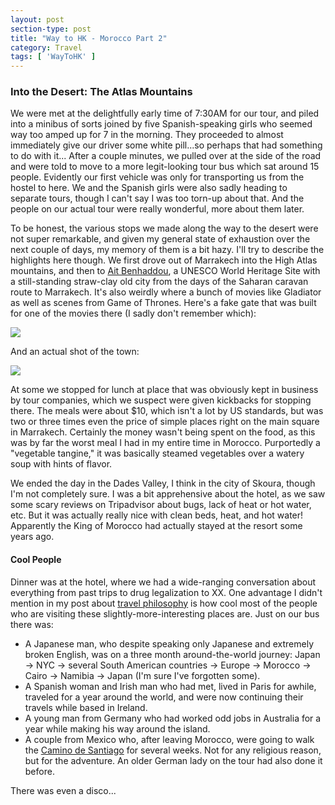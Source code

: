 ```yaml
---
layout: post
section-type: post
title: "Way to HK - Morocco Part 2"
category: Travel
tags: [ 'WayToHK' ]
---
```


### Into the Desert: The Atlas Mountains

We were met at the delightfully early time of 7:30AM for our tour, and piled
into a minibus of sorts joined by five Spanish-speaking girls who seemed way too
amped up for 7 in the morning. They proceeded to almost immediately give our
driver some white pill...so perhaps that had something to do with it... After a
couple minutes, we pulled over at the side of the road and were told to move to
a more legit-looking tour bus which sat around 15 people. Evidently our first
vehicle was only for transporting us from the hostel to here. We and the Spanish
girls were also sadly heading to separate tours, though I can't say I was too
torn-up about that. And the people on our actual tour were really wonderful,
more about them later.

To be honest, the various stops we made along the way to the desert were not
super remarkable, and given my general state of exhaustion over the next couple
of days, my memory of them is a bit hazy. I'll try to describe the highlights
here though. We first drove out of Marrakech into the High Atlas mountains,
and then to
[Ait Benhaddou](https://en.wikipedia.org/wiki/A%C3%AFt_Benhaddou),
a UNESCO World Heritage Site with a still-standing straw-clay old city from the
days of the Saharan caravan route to Marrakech. It's also weirdly where a bunch
of movies like Gladiator as well as scenes from Game of Thrones. Here's a fake
gate that was built for one of the movies there (I sadly don't remember which):

![](XX)

And an actual shot of the town:

![](XX)

At some we stopped for lunch at place that was obviously kept in business by
tour companies, which we suspect were given kickbacks for stopping there.
The meals were about $10, which isn't a lot by US standards, but was two or three
times even the price of simple places right on the main square in Marrakech.
Certainly the money wasn't being spent on the food, as this was by far the worst
meal I had in my entire time in Morocco. Purportedly a "vegetable tangine," it
was basically steamed vegetables over a watery soup with hints of flavor.

We ended the day in the Dades Valley, I think in the city of Skoura, though I'm
not completely sure. I was a bit apprehensive about the hotel, as we saw some
scary reviews on Tripadvisor about bugs, lack of heat or hot water, etc. But
it was actually really nice with clean beds, heat, and hot water! Apparently
the King of Morocco had actually stayed at the resort some years ago.

#### Cool People

Dinner was at the hotel, where we had a wide-ranging conversation about
everything from past trips to drug legalization to XX. One advantage I didn't
mention in my post about
[travel philosophy](XX)
is how cool most of the people who are visiting these slightly-more-interesting
places are. Just on our bus there was:
+ A Japanese man, who despite speaking only Japanese and extremely broken
  English, was on a three month around-the-world journey: Japan -> NYC ->
  several South American countries -> Europe -> Morocco -> Cairo -> Namibia ->
  Japan (I'm sure I've forgotten some).
+ A Spanish woman and Irish man who had met, lived in Paris for awhile, traveled
  for a year around the world, and were now continuing their travels while based
  in Ireland.
+ A young man from Germany who had worked odd jobs in Australia for a year while 
  making his way around the island.
+ A couple from Mexico who, after leaving Morocco, were going to walk the 
  [Camino de Santiago](https://en.wikipedia.org/wiki/Camino_de_Santiago)
  for several weeks. Not for any religious reason, but for the adventure.
  An older German lady on the tour had also done it before.

There was even a disco...
